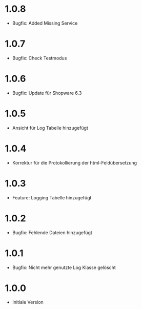 # 1.0.8
- Bugfix: Added Missing Service

# 1.0.7
- Bugfix: Check Testmodus

# 1.0.6
- Bugfix: Update für Shopware 6.3

# 1.0.5
- Ansicht für Log Tabelle hinzugefügt

# 1.0.4
- Korrektur für die Protokollierung der html-Feldübersetzung

# 1.0.3
- Feature: Logging Tabelle hinzugefügt

# 1.0.2
- Bugfix: Fehlende Dateien hinzugefügt

# 1.0.1 
- Bugfix: Nicht mehr genutzte Log Klasse gelöscht

# 1.0.0
- Initiale Version 